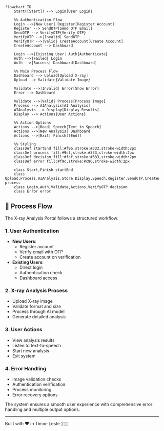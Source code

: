 ```mermaid
flowchart TD
    Start([Start]) --> Login{User Login}

    %% Authentication Flow
    Login -->|New User| Register[Register Account]
    Register --> SendOTP[Send OTP Email]
    SendOTP --> VerifyOTP{Verify OTP}
    VerifyOTP -->|Invalid| SendOTP
    VerifyOTP -->|Valid| CreateAccount[Create Account]
    CreateAccount --> Dashboard

    Login -->|Existing User| Auth{Authenticate}
    Auth -->|Failed| Login
    Auth -->|Success| Dashboard[Dashboard]

    %% Main Process Flow
    Dashboard --> Upload[Upload X-ray]
    Upload --> Validate{Validate Image}

    Validate -->|Invalid| Error[Show Error]
    Error --> Dashboard

    Validate -->|Valid| Process[Process Image]
    Process --> AIAnalysis[AI Analysis]
    AIAnalysis --> Display[Display Results]
    Display --> Actions{User Actions}

    %% Action Options
    Actions -->|Read| Speech[Text to Speech]
    Actions -->|New Analysis| Dashboard
    Actions -->|Exit| Finish([End])

    %% Styling
    classDef startEnd fill:#f96,stroke:#333,stroke-width:2px
    classDef process fill:#9cf,stroke:#333,stroke-width:2px
    classDef decision fill:#fcf,stroke:#333,stroke-width:2px
    classDef error fill:#f9c,stroke:#c96,stroke-width:2px

    class Start,Finish startEnd
    class Upload,Process,AIAnalysis,Store,Display,Speech,Register,SendOTP,CreateAccount,Save process
    class Login,Auth,Validate,Actions,VerifyOTP decision
    class Error error
```

## 🔄 Process Flow

The X-ray Analysis Portal follows a structured workflow:

### 1. User Authentication

- **New Users**:
  - Register account
  - Verify email with OTP
  - Create account on verification
- **Existing Users**:
  - Direct login
  - Authentication check
  - Dashboard access

### 2. X-ray Analysis Process

- Upload X-ray image
- Validate format and size
- Process through AI model
- Generate detailed analysis

### 3. User Actions

- View analysis results
- Listen to text-to-speech
- Start new analysis
- Exit system

### 4. Error Handling

- Image validation checks
- Authentication verification
- Process monitoring
- Error recovery options

The system ensures a smooth user experience with comprehensive error handling and multiple output options.

---

Built with ❤️ in Timor-Leste 🇹🇱

